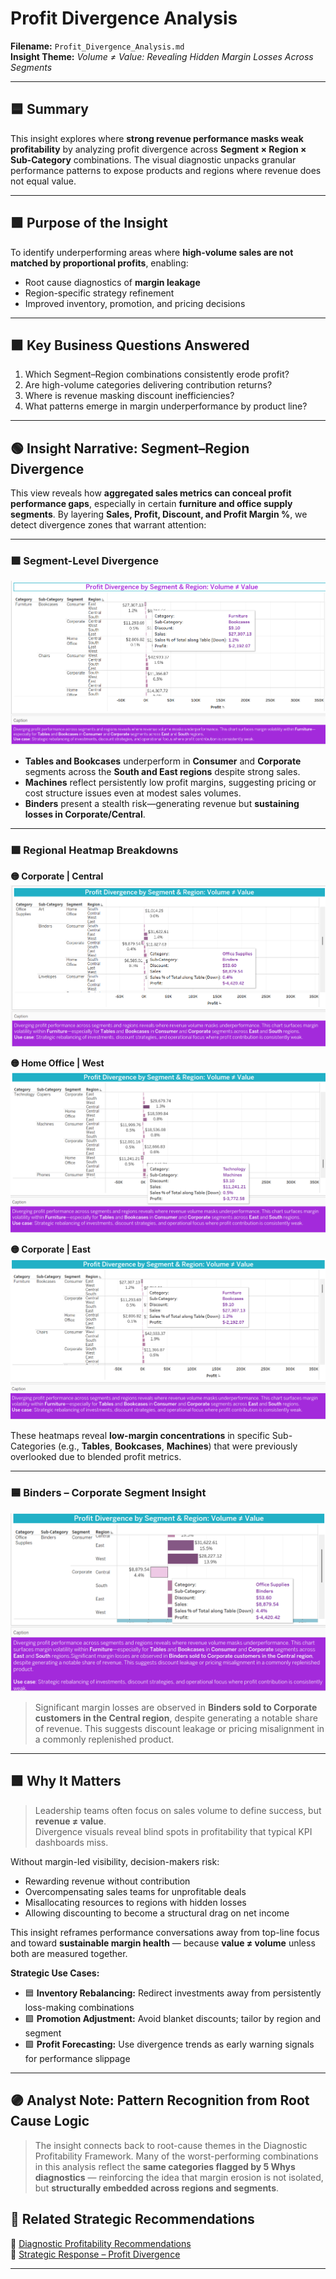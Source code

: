 # Profit Divergence Analysis  
**Filename:** `Profit_Divergence_Analysis.md`  
**Insight Theme:** *Volume ≠ Value: Revealing Hidden Margin Losses Across Segments*

---

## 🟦 Summary

This insight explores where **strong revenue performance masks weak profitability** by analyzing profit divergence across **Segment × Region × Sub-Category** combinations. The visual diagnostic unpacks granular performance patterns to expose products and regions where revenue does not equal value.

---

## 🟩 Purpose of the Insight

To identify underperforming areas where **high-volume sales are not matched by proportional profits**, enabling:

- Root cause diagnostics of **margin leakage**
- Region-specific strategy refinement
- Improved inventory, promotion, and pricing decisions

---

## 🟪 Key Business Questions Answered

1. Which Segment–Region combinations consistently erode profit?
2. Are high-volume categories delivering contribution returns?
3. Where is revenue masking discount inefficiencies?
4. What patterns emerge in margin underperformance by product line?

---

## 🟢 Insight Narrative: Segment–Region Divergence

This view reveals how **aggregated sales metrics can conceal profit performance gaps**, especially in certain **furniture and office supply segments**. By layering **Sales, Profit, Discount, and Profit Margin %**, we detect divergence zones that warrant attention:

---

### 🟩 Segment-Level Divergence  
![Diverging Profit Performance](../../Assets/Profit_Divergence_Segement_CatSubCat_Reg.png)

- **Tables and Bookcases** underperform in **Consumer** and **Corporate** segments across the **South and East regions** despite strong sales.
- **Machines** reflect persistently low profit margins, suggesting pricing or cost structure issues even at modest sales volumes.
- **Binders** present a stealth risk—generating revenue but **sustaining losses in Corporate/Central**.

---

### 🟪 Regional Heatmap Breakdowns  

**🟡 Corporate | Central**  
![Corporate Central Heatmap](../../Assets/Profit_Divergence_by_Cat_SubCat_Heatmap_Corporate_Central.png)

**🟡 Home Office | West**  
![Home Office West Heatmap](../../Assets/Profit_Divergence_by_CatSubCat_Heatmap_HomeOffice_West.png)

**🟡 Corporate | East**  
![Corporate East Heatmap](../../Assets/Profit_Divergence_CatSubCat_Heatmap_CorporateEast.png)

These heatmaps reveal **low-margin concentrations** in specific Sub-Categories (e.g., **Tables**, **Bookcases**, **Machines**) that were previously overlooked due to blended profit metrics.

---

### 🟦 Binders – Corporate Segment Insight  
![Binders Profit Divergence – Corporate Central](../../Assets/Profit_Divergence_by_Cat_SubCat_Binders_Corporate_Central.png)

> Significant margin losses are observed in **Binders sold to Corporate customers in the Central region**, despite generating a notable share of revenue. This suggests discount leakage or pricing misalignment in a commonly replenished product.

---

## 🟩 Why It Matters

> Leadership teams often focus on sales volume to define success, but **revenue ≠ value**.  
> Divergence visuals reveal blind spots in profitability that typical KPI dashboards miss.

Without margin-led visibility, decision-makers risk:

- Rewarding revenue without contribution  
- Overcompensating sales teams for unprofitable deals  
- Misallocating resources to regions with hidden losses  
- Allowing discounting to become a structural drag on net income  

This insight reframes performance conversations away from top-line focus and toward **sustainable margin health** — because **value ≠ volume** unless both are measured together.

**Strategic Use Cases:**

- 🟦 **Inventory Rebalancing:** Redirect investments away from persistently loss-making combinations  
- 🟪 **Promotion Adjustment:** Avoid blanket discounts; tailor by region and segment  
- 🟩 **Profit Forecasting:** Use divergence trends as early warning signals for performance slippage

---

## 🟣 Analyst Note: Pattern Recognition from Root Cause Logic

> The insight connects back to root-cause themes in the Diagnostic Profitability Framework. Many of the worst-performing combinations in this analysis reflect the **same categories flagged by 5 Whys diagnostics** — reinforcing the idea that margin erosion is not isolated, but **structurally embedded across regions and segments**.


## 🔗 Related Strategic Recommendations

📁 [Diagnostic Profitability Recommendations](../Strategic_Recommendations/diagnostic_profitability_recommendation.md)  
📁 [Strategic Response – Profit Divergence](../Strategic_Recommendations/profit_divergence_recommendation.md)

---
